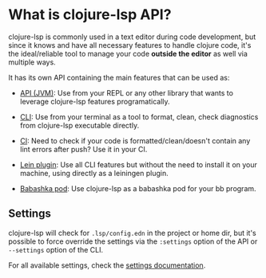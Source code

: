 # What is clojure-lsp API?

clojure-lsp is commonly used in a text editor during code development, but since it knows and have all necessary features to handle clojure code, it's the ideal/reliable tool to manage your code __outside the editor__ as well via multiple ways.

It has its own API containing the main features that can be used as: 

- [API (JVM)](./api.md): Use from your REPL or any other library that wants to leverage clojure-lsp features programatically.

- [CLI](./cli.md): Use from your terminal as a tool to format, clean, check diagnostics from clojure-lsp executable directly.

- [CI](./ci.md): Need to check if your code is formatted/clean/doesn't contain any lint errors after push? Use it in your CI.

- [Lein plugin](./lein-plugin.md): Use all CLI features but without the need to install it on your machine, using directly as a leiningen plugin.

- [Babashka pod](./bb-pod.md): Use clojure-lsp as a babashka pod for your bb program.


## Settings

clojure-lsp will check for `.lsp/config.edn` in the project or home dir, but it's possible to force override the settings via the `:settings` option of the API or `--settings` option of the CLI.

For all available settings, check the [settings documentation](settings.md).
